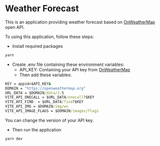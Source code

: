 # Weather Forecast

This is an application providing weather forecast based on [OnWeatherMap](https://openweathermap.org) open API.

To using this application, follow these steps:

- Install required packages

```cmd
yarn
```

- Create .env file containing these environment variables:
  - API_KEY: Containing your API key from [OnWeatherMap](https://openweathermap.org)
  - Then add these variables:

```cmd
KEY = appid=$API_KEY&
DOMAIN = "https://openweathermap.org"
URL_DATA = $DOMAIN/data/2.5
VITE_API_ONECALL = $URL_DATA/onecall?$KEY
VITE_API_FIND  = $URL_DATA/find?$KEY
VITE_API_IMG = $DOMAIN/img/wn
VITE_API_IMAGE_FLAGS = $DOMAIN/images/flags
```

You can change the version of your API key.

- Then run the application

```cmd
yarn dev
```

